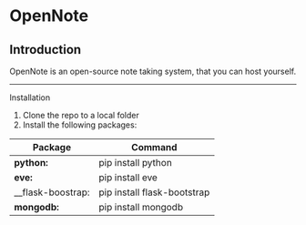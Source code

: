 OpenNote
========

Introduction
--------------------------------------

OpenNote is an open-source note taking system, that you can host yourself.

--------------------------------------
Installation

1. Clone the repo to a local folder
2. Install the following packages:

| Package | Command |
| ------------- | ------------- |
|  __python:__       |    pip install python            |
|  __eve:__          |    pip install eve               |
|  __flask-boostrap: |    pip install flask-bootstrap   |
|  __mongodb:__      |    pip install mongodb           |
